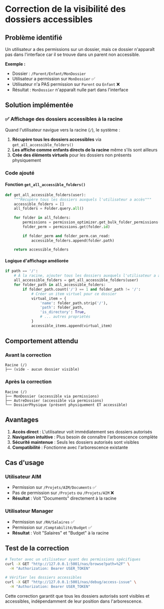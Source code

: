 # Correction de la visibilité des dossiers accessibles

## Problème identifié
Un utilisateur a des permissions sur un dossier, mais ce dossier n'apparaît pas dans l'interface car il se trouve dans un parent non accessible.

**Exemple :**
- Dossier : `/Parent/Enfant/MonDossier`
- Utilisateur a permission sur `MonDossier` ✅
- Utilisateur n'a PAS permission sur `Parent` ou `Enfant` ❌
- Résultat : `MonDossier` n'apparaît nulle part dans l'interface

## Solution implémentée

### ✅ Affichage des dossiers accessibles à la racine
Quand l'utilisateur navigue vers la racine (`/`), le système :

1. **Récupère tous les dossiers accessibles** via `get_all_accessible_folders()`
2. **Les affiche comme enfants directs de la racine** même s'ils sont ailleurs
3. **Crée des éléments virtuels** pour les dossiers non présents physiquement

### Code ajouté

#### Fonction `get_all_accessible_folders()`
```python
def get_all_accessible_folders(user):
    """Récupère tous les dossiers auxquels l'utilisateur a accès"""
    accessible_folders = []
    all_folders = Folder.query.all()
    
    for folder in all_folders:
        permissions = permission_optimizer.get_bulk_folder_permissions(user.id, [folder.id])
        folder_perm = permissions.get(folder.id)
        
        if folder_perm and folder_perm.can_read:
            accessible_folders.append(folder.path)
    
    return accessible_folders
```

#### Logique d'affichage améliorée
```python
if path == '/':
    # À la racine, ajouter tous les dossiers auxquels l'utilisateur a accès
    all_accessible_folders = get_all_accessible_folders(user)
    for folder_path in all_accessible_folders:
        if folder_path.count('/') == 1 and folder_path != '/':
            # Créer un item virtuel pour ce dossier
            virtual_item = {
                'name': folder_path.strip('/'),
                'path': folder_path,
                'is_directory': True,
                # ... autres propriétés
            }
            accessible_items.append(virtual_item)
```

## Comportement attendu

### Avant la correction
```
Racine (/)
├── (vide - aucun dossier visible)
```

### Après la correction
```
Racine (/)
├── MonDossier (accessible via permissions)
├── AutreDossier (accessible via permissions)
└── DossierPhysique (présent physiquement ET accessible)
```

## Avantages

1. **Accès direct** : L'utilisateur voit immédiatement ses dossiers autorisés
2. **Navigation intuitive** : Plus besoin de connaître l'arborescence complète
3. **Sécurité maintenue** : Seuls les dossiers autorisés sont visibles
4. **Compatibilité** : Fonctionne avec l'arborescence existante

## Cas d'usage

### Utilisateur AIM
- Permission sur `/Projets/AIM/Documents` ✅
- Pas de permission sur `/Projets` ou `/Projets/AIM` ❌
- **Résultat** : Voit "Documents" directement à la racine

### Utilisateur Manager
- Permission sur `/RH/Salaires` ✅
- Permission sur `/Comptabilité/Budget` ✅
- **Résultat** : Voit "Salaires" et "Budget" à la racine

## Test de la correction

```bash
# Tester avec un utilisateur ayant des permissions spécifiques
curl -X GET "http://127.0.0.1:5001/nas/browse?path=%2F" \
  -H "Authorization: Bearer USER_TOKEN"

# Vérifier les dossiers accessibles
curl -X GET "http://127.0.0.1:5001/nas/debug/access-issue" \
  -H "Authorization: Bearer USER_TOKEN"
```

Cette correction garantit que tous les dossiers autorisés sont visibles et accessibles, indépendamment de leur position dans l'arborescence.